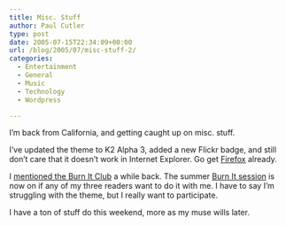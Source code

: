 ```yaml
---
title: Misc. Stuff
author: Paul Cutler
type: post
date: 2005-07-15T22:34:09+00:00
url: /blog/2005/07/misc-stuff-2/
categories:
  - Entertainment
  - General
  - Music
  - Technology
  - Wordpress

---
```

I&#8217;m back from California, and getting caught up on misc. stuff.

I&#8217;ve updated the theme to K2 Alpha 3, added a new Flickr badge, and still don&#8217;t care that it doesn&#8217;t work in Internet Explorer. Go get [Firefox][1] already.

I [mentioned the Burn It Club][2] a while back. The summer [Burn It session][3] is now on if any of my three readers want to do it with me. I have to say I&#8217;m struggling with the theme, but I really want to participate.

I have a ton of stuff do this weekend, more as my muse wills later.

 [1]: http://www.mozilla.org/products/firefox/central.html
 [2]: http://www.paulcutler.org/blog/?p=315
 [3]: http://www.neuroticfishbowl.com/archives/cat_burn_it.html